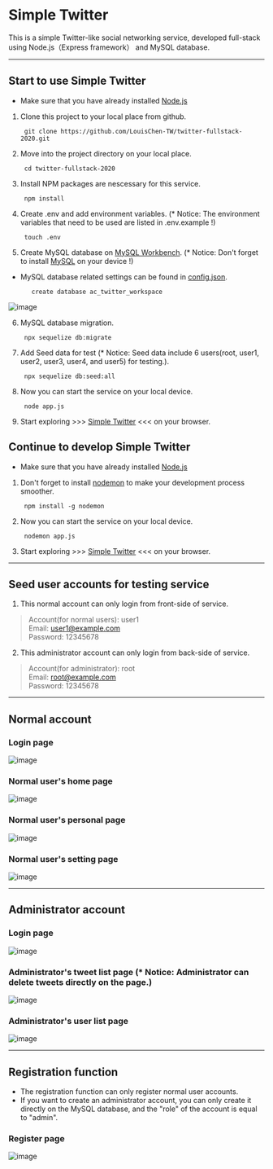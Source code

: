 # Simple Twitter
This is a simple Twitter-like social networking service, developed full-stack using Node.js（Express framework） and MySQL database.

***
## Start to use Simple Twitter
*   Make sure that you have already installed [Node.js](https://nodejs.org/en/)

1.   Clone this project to your local place from github.

          git clone https://github.com/LouisChen-TW/twitter-fullstack-2020.git
    
2.   Move into the project directory on your local place.

          cd twitter-fullstack-2020
    
3.   Install NPM packages are nescessary for this service.

          npm install
    
4.   Create .env and add environment variables. (* Notice: The environment variables that need to be used are listed in .env.example !)

          touch .env
          
5.   Create MySQL database on [MySQL Workbench](https://dev.mysql.com/downloads/workbench/). (* Notice: Don't forget to install [MySQL](https://dev.mysql.com/downloads/mysql/) on your device !)
* MySQL database related settings can be found in [config.json](https://github.com/LouisChen-TW/twitter-fullstack-2020/blob/main/config/config.json).

         create database ac_twitter_workspace
         
![image](https://user-images.githubusercontent.com/87403901/169786509-88234796-1078-4523-855b-c2b14bf27a7e.png)

    
6.   MySQL database migration.

          npx sequelize db:migrate
    
7.   Add Seed data for test (* Notice: Seed data include 6 users(root, user1, user2, user3, user4, and user5) for testing.).

          npx sequelize db:seed:all
    
8.   Now you can start the service on your local device.

          node app.js
          
9.   Start exploring >>> [Simple Twitter](http://localhost:3000/) <<< on your browser.
          
    
## Continue to develop Simple Twitter
*   Make sure that you have already installed [Node.js](https://nodejs.org/en/)
1.   Don't forget to install [nodemon](https://www.npmjs.com/package/nodemon) to make your development process smoother.
        
          npm install -g nodemon
    
2.   Now you can start the service on your local device.

          nodemon app.js
          
3.   Start exploring >>> [Simple Twitter](http://localhost:3000/) <<< on your browser.


***
## Seed user accounts for testing service
1.   This normal account can only login from front-side of service.
> Account(for normal users): user1  
> Email: user1@example.com  
> Password: 12345678  

2.   This administrator account can only login from back-side of service.
> Account(for administrator): root  
> Email: root@example.com  
> Password: 12345678  

***
## Normal account
### Login page
![image](https://user-images.githubusercontent.com/87403901/169774645-f748e6b7-e18f-4ff0-a4eb-6936a42a393f.png)

### Normal user's home page
![image](https://user-images.githubusercontent.com/87403901/169490737-9d5c756d-685a-44f7-a422-e2b996cbe88d.png)

### Normal user's personal page
![image](https://user-images.githubusercontent.com/87403901/169490894-a6b58ce9-f8ee-486a-9ce9-2fbb7c4ee8c7.png)

### Normal user's setting page
![image](https://user-images.githubusercontent.com/87403901/169490958-e3a33f69-de9b-4864-a5af-efaf2caf4fc7.png)

***
## Administrator account
### Login page
![image](https://user-images.githubusercontent.com/87403901/169491333-748328de-06e9-4c79-892c-57d34d3eafa3.png)

### Administrator's tweet list page (* Notice: Administrator can delete tweets directly on the page.)
![image](https://user-images.githubusercontent.com/87403901/169491494-b3220b69-ed6b-448a-b11a-cfab8c5f6b59.png)

### Administrator's user list page
![image](https://user-images.githubusercontent.com/87403901/169491899-176cbccf-4a44-48ae-975a-c80bf793751e.png)

***
## Registration function
* The registration function can only register normal user accounts.
* If you want to create an administrator account, you can only create it directly on the MySQL database, and the "role" of the account is equal to "admin".
### Register page
![image](https://user-images.githubusercontent.com/87403901/169777879-07ddbf3c-66de-4e31-b9d8-6616da0554bb.png)


